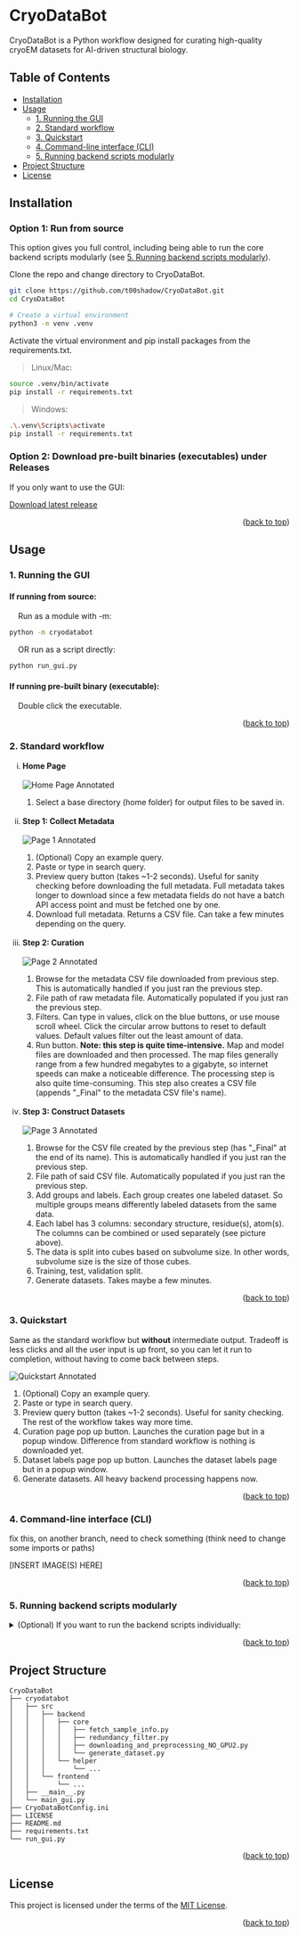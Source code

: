 <a id="readme-top"></a>

# CryoDataBot

CryoDataBot is a Python workflow designed for curating high-quality cryoEM datasets for AI-driven structural biology.

## Table of Contents

- [Installation](#installation)
- [Usage](#usage)
  - [1. Running the GUI](#1-running-the-gui)
  - [2. Standard workflow](#2-standard-workflow)
  - [3. Quickstart](#3-quickstart)
  - [4. Command-line interface (CLI)](#4-command-line-interface-cli)
  - [5. Running backend scripts modularly](#5-running-backend-scripts-modularly)
- [Project Structure](#project-structure)
- [License](#license)

## Installation

### Option 1: Run from source
This option gives you full control, including being able to run the core backend scripts modularly (see [5. Running backend scripts modularly](#5-running-backend-scripts-modularly)).

Clone the repo and change directory to CryoDataBot.
```sh
git clone https://github.com/t00shadow/CryoDataBot.git
cd CryoDataBot

# Create a virtual environment
python3 -m venv .venv
```
Activate the virtual environment and pip install packages from the requirements.txt.

> Linux/Mac:
```sh
source .venv/bin/activate
pip install -r requirements.txt
```

> Windows:
```sh
.\.venv\Scripts\activate
pip install -r requirements.txt
```

### Option 2: Download pre-built binaries (executables) under Releases
If you only want to use the GUI:

[Download latest release](https://github.com/t00shadow/CryoDataBot/releases/latest)

<p align="right">(<a href="#readme-top">back to top</a>)</p>

## Usage
### 1. Running the GUI
#### If running from source:
&nbsp;&nbsp;&nbsp;&nbsp;Run as a module with -m:
```sh
python -m cryodatabot
```
&nbsp;&nbsp;&nbsp;&nbsp;OR run as a script directly:
```sh
python run_gui.py
```

#### If running pre-built binary (executable):
&nbsp;&nbsp;&nbsp;&nbsp;Double click the executable.

<p align="right">(<a href="#readme-top">back to top</a>)</p>

### 2. Standard workflow
<ol type="i">
  <li><b>Home Page</b></li></br>
  <img src="readme_images/home_annotated.png" alt="Home Page Annotated">
  <ol type="1">
    <li>Select a base directory (home folder) for output files to be saved in.</li>
  </ol>

  </br>
  
  <li><b>Step 1: Collect Metadata</b></li></br>
  <img src="readme_images/page1_annotated2.png" alt="Page 1 Annotated">
  <ol type="1">
    <li>(Optional) Copy an example query.</li>
    <li>Paste or type in search query.</li>
    <li>Preview query button (takes ~1-2 seconds). Useful for sanity checking before downloading the full metadata. Full metadata takes longer to download since a few metadata fields do not have a batch API access point and must be fetched one by one.</li>
    <li>Download full metadata. Returns a CSV file. Can take a few minutes depending on the query.</li>
  </ol>

  </br>
  
  <li><b>Step 2: Curation</b></li></br>
  <img src="readme_images/page2_annotated.png" alt="Page 2 Annotated">
  <ol type="1">
    <li>Browse for the metadata CSV file downloaded from previous step. This is automatically handled if you just ran the previous step.</li>
    <li>File path of raw metadata file. Automatically populated if you just ran the previous step.</li>
    <li>Filters. Can type in values, click on the blue buttons, or use mouse scroll wheel. Click the circular arrow buttons to reset to default values. Default values filter out the least amount of data.</li>
    <li>Run button. <b>Note: this step is quite time-intensive.</b> Map and model files are downloaded and then processed. The map files generally range from a few hundred megabytes to a gigabyte, so internet speeds can make a noticeable difference. The processing step is also quite time-consuming. This step also creates a CSV file (appends "_Final" to the metadata CSV file's name).</li>
  </ol>

  </br>
  
  <li><b>Step 3: Construct Datasets</b></li></br>
  <img src="readme_images/page3_annotated2.png" alt="Page 3 Annotated">
  <ol type="1">
    <li>Browse for the CSV file created by the previous step (has "_Final" at the end of its name). This is automatically handled if you just ran the previous step.</li>
    <li>File path of said CSV file. Automatically populated if you just ran the previous step.</li>
    <li>Add groups and labels. Each group creates one labeled dataset. So multiple groups means differently labeled datasets from the same data.</li>
    <li>Each label has 3 columns: secondary structure, residue(s), atom(s). The columns can be combined or used separately (see picture above).</li>
    <li>The data is split into cubes based on subvolume size. In other words, subvolume size is the size of those cubes.</li>
    <li>Training, test, validation split.</li>
    <li>Generate datasets. Takes maybe a few minutes.</li>
  </ol>
</ol>

<p align="right">(<a href="#readme-top">back to top</a>)</p>

### 3. Quickstart
Same as the standard workflow but **without** intermediate output. Tradeoff is less clicks and all the user input is up front, so you can let it run to completion, without having to come back between steps.

![Quickstart Annotated](readme_images/quickstart_annotated.png)
1. (Optional) Copy an example query.
2. Paste or type in search query.
3. Preview query button (takes ~1-2 seconds). Useful for sanity checking. The rest of the workflow takes way more time.
4. Curation page pop up button. Launches the curation page but in a popup window. Difference from standard workflow is nothing is downloaded yet.
5. Dataset labels page pop up button. Launches the dataset labels page but in a popup window.
6. Generate datasets. All heavy backend processing happens now.

<p align="right">(<a href="#readme-top">back to top</a>)</p>

### 4. Command-line interface (CLI)
fix this, on another branch, need to check something (think need to change some imports or paths)

[INSERT IMAGE(S) HERE]

<p align="right">(<a href="#readme-top">back to top</a>)</p>

### 5. Running backend scripts modularly
<details> 
<summary> (Optional) If you want to run the backend scripts individually: </summary>
  
  **This only works if you cloned the repository.**
  
  There are 4 core backend scripts (see <a href="#project-structure">Project Structure</a>). 
  
  _Note: The curation page in the GUI uses 2 of them, hence why the GUI only has 3 pages in the standard workflow._
  
  ```
  python -m cryodatabot.src.backend.core.[backend_script]
  ```
  Options are `fetch_sample_info`, `redundancy_filter`, `downloading_and_preprocessing_NO_GPU2`, and `generate_dataset`. Running as a module, so drop the ".py" suffix.

  ex)
  ```
  python -m cryodatabot.src.backend.core.fetch_sample_info
  ```

  To change user inputs (parameters, thresholds, paths, etc.), one way is to modify the `main()` function of the target script directly (ex. the `main()` function of `fetch_sample_info.py`), and then run the above command. Each of the 4 core backend scripts has a `main()` function with example usage. 
  
  The other way is edit the config file CryoDataBotConfig.ini (located in the root level directory).

[INSERT IMAGE(S) HERE, 2 total, 1 for main(), 1 for ini]

</details>

<p align="right">(<a href="#readme-top">back to top</a>)</p>

## Project Structure

```
CryoDataBot
├── cryodatabot
│   ├── src
│   │   ├── backend
│   │   │   ├── core
│   │   │   │   ├── fetch_sample_info.py
│   │   │   │   ├── redundancy_filter.py
│   │   │   │   ├── downloading_and_preprocessing_NO_GPU2.py
│   │   │   │   └── generate_dataset.py
│   │   │   └── helper
│   │   │       └── ...
│   │   └── frontend
│   │       └── ...
│   ├── __main__.py
│   └── main_gui.py
├── CryoDataBotConfig.ini
├── LICENSE
├── README.md
├── requirements.txt
└── run_gui.py
```

<p align="right">(<a href="#readme-top">back to top</a>)</p>

## License
This project is licensed under the terms of the [MIT License](LICENSE).

<p align="right">(<a href="#readme-top">back to top</a>)</p>
